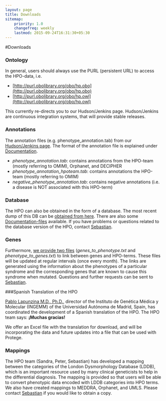 ```yaml
---
layout: page
title: Downloads
sitemap:
    priority: 1.0
    changefreq: weekly
    lastmod: 2015-09-24T16:31:30+05:30
---
```


#Downloads

### Ontology
In general, users should always use the PURL (persistent URL) to access the HPO-data, i.e.
 
 - [http://purl.obolibrary.org/obo/hp.obo](http://purl.obolibrary.org/obo/hp.obo) 
 - [http://purl.obolibrary.org/obo/hp.owl](http://purl.obolibrary.org/obo/hp.owl) 
 
This currently re-directs you to our Hudson/Jenkins page. Hudson/Jenkins are continuous integration systems, that will provide stable releases.

### Annotations
The annotation files (e.g. phenotype_annotation.tab) from our 
[Hudson/Jenkins page](http://compbio.charite.de/hudson/job/hpo.annotations/lastStableBuild/). The format of the annotation file is explained under [Documentation](/documentation.html).

 - *phenotype_annotation.tab*: contains annotations from the HPO-team (mostly referring to OMIM), Orphanet, and DECIPHER
 - *phenotype_annotation_hpoteam.tab*: contains annotations the HPO-team (mostly referring to OMIM)
 - *negative_phenotype_annotation.tab*: contains negative annotations (i.e. a disease is NOT associated with this HPO-term)

### Database
The HPO can also be obtained in the form of a database. The most recent dump of this DB can be [obtained from here](http://compbio.charite.de/hudson/job/hpo.annotations.monthly/lastStableBuild/).
There are also some [Documentation-files](/data/db) available. If you have problems or questions related to the database version of the HPO, contact [Sebastian](http://drseb.github.io/). 


### Genes
Furthermore, [we provide two files](http://compbio.charite.de/hudson/job/hpo.annotations.monthly/lastStableBuild/) (*genes_to_phenotype.txt* and *phenotype_to_genes.txt*) to link between genes and HPO-terms.
These files will be updated at regular intervals (once every month). The links are generated using the information about the phenotypes of a particular syndrome and the corresponding genes that are known to cause this syndrome when mutated. Questions and further requests can be sent to [Sebastian](http://drseb.github.io/). 



###Spanish Translation of the HPO

[Pablo Lapunzina M.D., Ph.D.](http://www.ciberer.es/fichagrupos/grupo.aspx?unidad=U753), director of the Instituto de Genética Médica y Molecular (INGEMM) of the Universidad Autónoma de Madrid, Spain, has coordinated the development of a Spanish translation of the HPO. The HPO team says: **¡Muchas gracias!** 

We offer an Excel file with the translation for download, and will be incorporating the data and future updates into a file that can be used with Protege.

### Mappings
The HPO team (Sandra, Peter, Sebastian) has developed a mapping between the categories of the London Dysmorphology Database (LDDB), which is an important 
resource used by many clinical geneticists to help in the differential diagnosis. The mapping is provided so that users will be able to convert phenotypic data encoded with LDDB categories into HPO terms.
We also have created mappings to MEDDRA, Orphanet, and UMLS. Please contact [Sebastian](http://drseb.github.io/) if you would like to obtain a copy.

